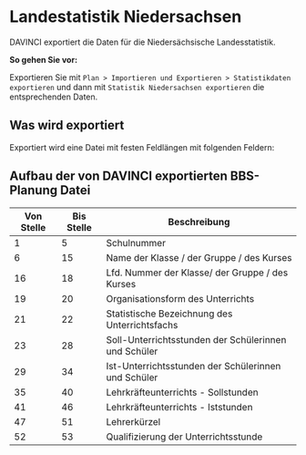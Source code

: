 # Landestatistik Niedersachsen

DAVINCI exportiert die Daten für die Niedersächsische Landesstatistik. 

**So gehen Sie vor:**

Exportieren Sie mit ``Plan > Importieren und Exportieren > Statistikdaten exportieren`` und dann mit ``Statistik Niedersachsen exportieren`` die entsprechenden Daten.

## Was wird exportiert

Exportiert wird eine Datei mit festen Feldlängen mit folgenden Feldern:

## Aufbau der von DAVINCI exportierten BBS-Planung Datei

Von Stelle | Bis Stelle | Beschreibung
-------|--------|-------------------
1    |   5   |    Schulnummer
6    |   15  |    Name der Klasse / der Gruppe / des Kurses
16   |   18  |    Lfd. Nummer der Klasse/ der Gruppe / des Kurses
19   |   20  |    Organisationsform des Unterrichts
21   |   22  |    Statistische Bezeichnung des Unterrichtsfachs
23   |   28  |    Soll-Unterrichtsstunden der Schülerinnen und Schüler
29   |   34  |    Ist-Unterrichtsstunden der Schülerinnen und Schüler
35   |   40  |    Lehrkräfteunterrichts - Sollstunden
41   |   46  |    Lehrkräfteunterrichts - Iststunden
47   |   51  |    Lehrerkürzel
52   |   53  |    Qualifizierung der Unterrichtsstunde
